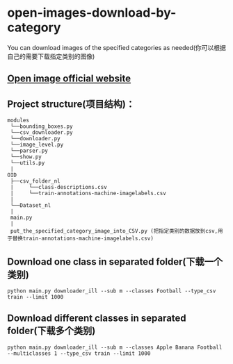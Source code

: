 # open-images-download-by-category
You can download images of the specified categories as needed(你可以根据自己的需要下载指定类别的图像)

## [Open image official website](https://storage.googleapis.com/openimages/web/index.html)
## Project structure(项目结构)：            
```
modules
 └──bounding_boxes.py
 └──csv_downloader.py
 └──downloader.py
 └──image_level.py
 └──parser.py
 └──show.py
 └──utils.py
 | 
OID
 ├──csv_folder_nl
 |     └──class-descriptions.csv 
 |     └──train-annotations-machine-imagelabels.csv 
 | 
 └──Dataset_nl
 | 
 main.py
 | 
 put_the_specified_category_image_into_CSV.py (把指定类别的数据放到csv,用于替换train-annotations-machine-imagelabels.csv)
 ```
     
## Download one class in separated folder(下载一个类别)
`python main.py downloader_ill --sub m --classes Football --type_csv train --limit 1000`


## Download different classes in separated folder(下载多个类别)
`python main.py downloader_ill --sub m --classes Apple Banana Football --multiclasses 1 --type_csv train --limit 1000`

